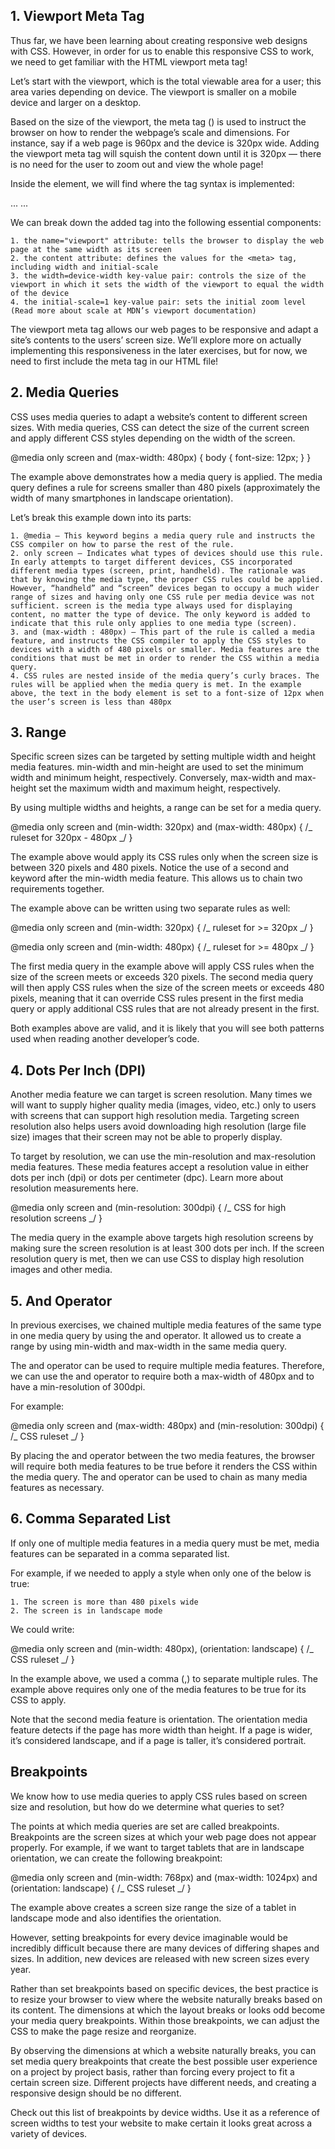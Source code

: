 ## 1. Viewport Meta Tag

Thus far, we have been learning about creating responsive web designs with CSS. However, in order for us to enable this responsive CSS to work, we need to get familiar with the HTML viewport meta tag!

Let’s start with the viewport, which is the total viewable area for a user; this area varies depending on device. The viewport is smaller on a mobile device and larger on a desktop.

Based on the size of the viewport, the meta tag (<meta>) is used to instruct the browser on how to render the webpage’s scale and dimensions. For instance, say if a web page is 960px and the device is 320px wide. Adding the viewport meta tag will squish the content down until it is 320px — there is no need for the user to zoom out and view the whole page!

Inside the <head> element, we will find where the <meta> tag syntax is implemented:

<!DOCTYPE html>
<html lang="en"> 
  <head> 
    ...
    <meta name="viewport" content="width=device-width, initial-scale=1">
    ...
  </head>

We can break down the added <meta> tag into the following essential components:

    1. the name="viewport" attribute: tells the browser to display the web page at the same width as its screen
    2. the content attribute: defines the values for the <meta> tag, including width and initial-scale
    3. the width=device-width key-value pair: controls the size of the viewport in which it sets the width of the viewport to equal the width of the device
    4. the initial-scale=1 key-value pair: sets the initial zoom level (Read more about scale at MDN’s viewport documentation)

The viewport meta tag allows our web pages to be responsive and adapt a site’s contents to the users’ screen size. We’ll explore more on actually implementing this responsiveness in the later exercises, but for now, we need to first include the meta tag in our HTML file!

## 2. Media Queries

CSS uses media queries to adapt a website’s content to different screen sizes. With media queries, CSS can detect the size of the current screen and apply different CSS styles depending on the width of the screen.

@media only screen and (max-width: 480px) {
body {
font-size: 12px;
}
}

The example above demonstrates how a media query is applied. The media query defines a rule for screens smaller than 480 pixels (approximately the width of many smartphones in landscape orientation).

Let’s break this example down into its parts:

    1. @media — This keyword begins a media query rule and instructs the CSS compiler on how to parse the rest of the rule.
    2. only screen — Indicates what types of devices should use this rule. In early attempts to target different devices, CSS incorporated different media types (screen, print, handheld). The rationale was that by knowing the media type, the proper CSS rules could be applied. However, “handheld” and “screen” devices began to occupy a much wider range of sizes and having only one CSS rule per media device was not sufficient. screen is the media type always used for displaying content, no matter the type of device. The only keyword is added to indicate that this rule only applies to one media type (screen).
    3. and (max-width : 480px) — This part of the rule is called a media feature, and instructs the CSS compiler to apply the CSS styles to devices with a width of 480 pixels or smaller. Media features are the conditions that must be met in order to render the CSS within a media query.
    4. CSS rules are nested inside of the media query’s curly braces. The rules will be applied when the media query is met. In the example above, the text in the body element is set to a font-size of 12px when the user’s screen is less than 480px

## 3. Range

Specific screen sizes can be targeted by setting multiple width and height media features. min-width and min-height are used to set the minimum width and minimum height, respectively. Conversely, max-width and max-height set the maximum width and maximum height, respectively.

By using multiple widths and heights, a range can be set for a media query.

@media only screen and (min-width: 320px) and (max-width: 480px) {
/_ ruleset for 320px - 480px _/
}

The example above would apply its CSS rules only when the screen size is between 320 pixels and 480 pixels. Notice the use of a second and keyword after the min-width media feature. This allows us to chain two requirements together.

The example above can be written using two separate rules as well:

@media only screen and (min-width: 320px) {
/_ ruleset for >= 320px _/
}

@media only screen and (min-width: 480px) {
/_ ruleset for >= 480px _/
}

The first media query in the example above will apply CSS rules when the size of the screen meets or exceeds 320 pixels. The second media query will then apply CSS rules when the size of the screen meets or exceeds 480 pixels, meaning that it can override CSS rules present in the first media query or apply additional CSS rules that are not already present in the first.

Both examples above are valid, and it is likely that you will see both patterns used when reading another developer’s code.

## 4. Dots Per Inch (DPI)

Another media feature we can target is screen resolution. Many times we will want to supply higher quality media (images, video, etc.) only to users with screens that can support high resolution media. Targeting screen resolution also helps users avoid downloading high resolution (large file size) images that their screen may not be able to properly display.

To target by resolution, we can use the min-resolution and max-resolution media features. These media features accept a resolution value in either dots per inch (dpi) or dots per centimeter (dpc). Learn more about resolution measurements here.

@media only screen and (min-resolution: 300dpi) {
/_ CSS for high resolution screens _/
}

The media query in the example above targets high resolution screens by making sure the screen resolution is at least 300 dots per inch. If the screen resolution query is met, then we can use CSS to display high resolution images and other media.

## 5. And Operator

In previous exercises, we chained multiple media features of the same type in one media query by using the and operator. It allowed us to create a range by using min-width and max-width in the same media query.

The and operator can be used to require multiple media features. Therefore, we can use the and operator to require both a max-width of 480px and to have a min-resolution of 300dpi.

For example:

@media only screen and (max-width: 480px) and (min-resolution: 300dpi) {
/_ CSS ruleset _/
}

By placing the and operator between the two media features, the browser will require both media features to be true before it renders the CSS within the media query. The and operator can be used to chain as many media features as necessary.

## 6. Comma Separated List

If only one of multiple media features in a media query must be met, media features can be separated in a comma separated list.

For example, if we needed to apply a style when only one of the below is true:

    1. The screen is more than 480 pixels wide
    2. The screen is in landscape mode

We could write:

@media only screen and (min-width: 480px), (orientation: landscape) {
/_ CSS ruleset _/
}

In the example above, we used a comma (,) to separate multiple rules. The example above requires only one of the media features to be true for its CSS to apply.

Note that the second media feature is orientation. The orientation media feature detects if the page has more width than height. If a page is wider, it’s considered landscape, and if a page is taller, it’s considered portrait.

## Breakpoints

We know how to use media queries to apply CSS rules based on screen size and resolution, but how do we determine what queries to set?

The points at which media queries are set are called breakpoints. Breakpoints are the screen sizes at which your web page does not appear properly. For example, if we want to target tablets that are in landscape orientation, we can create the following breakpoint:

@media only screen and (min-width: 768px) and (max-width: 1024px) and (orientation: landscape) {
/_ CSS ruleset _/
}

The example above creates a screen size range the size of a tablet in landscape mode and also identifies the orientation.

However, setting breakpoints for every device imaginable would be incredibly difficult because there are many devices of differing shapes and sizes. In addition, new devices are released with new screen sizes every year.

Rather than set breakpoints based on specific devices, the best practice is to resize your browser to view where the website naturally breaks based on its content. The dimensions at which the layout breaks or looks odd become your media query breakpoints. Within those breakpoints, we can adjust the CSS to make the page resize and reorganize.

By observing the dimensions at which a website naturally breaks, you can set media query breakpoints that create the best possible user experience on a project by project basis, rather than forcing every project to fit a certain screen size. Different projects have different needs, and creating a responsive design should be no different.

Check out this list of breakpoints by device widths. Use it as a reference of screen widths to test your website to make certain it looks great across a variety of devices.
